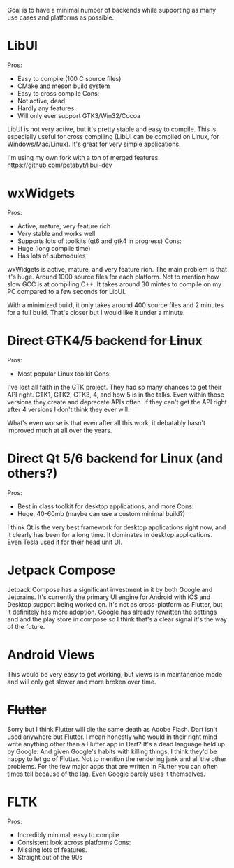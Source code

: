 Goal is to have a minimal number of backends while supporting as many use cases and platforms as possible.

# LibUI

Pros:
- Easy to compile (100 C source files)
- CMake and meson build system
- Easy to cross compile
Cons:
- Not active, dead
- Hardly any features
- Will only ever support GTK3/Win32/Cocoa

LibUI is not very active, but it's pretty stable and easy to compile. This is especially useful for cross compiling
(LibUI can be compiled on Linux, for Windows/Mac/Linux). It's great for very simple applications.

I'm using my own fork with a ton of merged features: https://github.com/petabyt/libui-dev

# wxWidgets

Pros:
- Active, mature, very feature rich
- Very stable and works well
- Supports lots of toolkits (qt6 and gtk4 in progress)
Cons:
- Huge (long compile time)
- Has lots of submodules

wxWidgets is active, mature, and very feature rich. The main problem is that it's huge.
Around 1000 source files for each platform. Not to mention how slow GCC is at compiling C++.
It takes around 30 mintes to compile on my PC compared to a few seconds for LibUI.

With a minimized build, it only takes around 400 source files and 2 minutes for a full build.
That's closer but I would like it under a minute.

# ~~Direct GTK4/5 backend for Linux~~

Pros:
- Most popular Linux toolkit
Cons:

I've lost all faith in the GTK project. They had so many chances to get their API right.
GTK1, GTK2, GTK3, 4, and how 5 is in the talks. Even within those versions they create and deprecate APIs
often. If they can't get the API right after 4 versions I don't think they ever will.

What's even worse is that even after all this work, it debatably hasn't improved much at all over the years.

# Direct Qt 5/6 backend for Linux (and others?)

Pros:
- Best in class toolkit for desktop applications, and more
Cons:
- Huge, 40-60mb (maybe can use a custom minimal build?)

I think Qt is the very best framework for desktop applications right now, and it clearly has been for a long time. It
dominates in desktop applications. Even Tesla used it for their head unit UI.

# Jetpack Compose

Jetpack Compose has a significant investment in it by both Google and Jetbrains. It's currently the primary UI engine for Android
with iOS and Desktop support being worked on. It's not as cross-platform as Flutter, but it definitely has more adoption.
Google has already rewritten the settings and and the play store in compose so I think that's a clear signal it's the way of the future.

# Android Views

This would be very easy to get working, but views is in maintanence mode and will only get slower and more broken over time.

# ~~Flutter~~

Sorry but I think Flutter will die the same death as Adobe Flash. Dart isn't used anywhere but Flutter. I mean honestly who would in
their right mind write anything other than a Flutter app in Dart? It's a dead language held up by Google.
And given Google's habits with killing things, I think they'd be happy to let go of Flutter.
Not to mention the rendering jank and all the other problems. For the few major apps that are written in Flutter you can often times tell
because of the lag.
Even Google barely uses it themselves.

# FLTK

Pros:
- Incredibly minimal, easy to compile
- Consistent look across platforms
Cons:
- Missing lots of features.
- Straight out of the 90s
